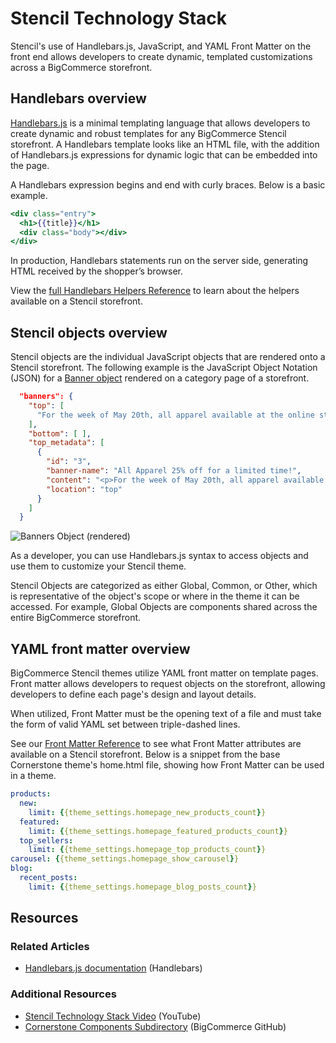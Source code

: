 # Stencil Technology Stack



Stencil's use of Handlebars.js, JavaScript, and YAML Front Matter on the front end allows developers to create dynamic, templated customizations across a BigCommerce storefront.

## Handlebars overview

[Handlebars.js](https://handlebarsjs.com/) is a minimal templating language that allows developers to create dynamic and robust templates for any BigCommerce Stencil storefront. A Handlebars template looks like an HTML file, with the addition of Handlebars.js expressions for dynamic logic that can be embedded into the page.

A Handlebars expression begins and end with curly braces. Below is a basic example.

```handlebars title="Using handlebars to access the {{title}} variable" lineNumbers
<div class="entry">
  <h1>{{title}}</h1>
  <div class="body"></div>
</div>
```

In production, Handlebars statements run on the server side, generating HTML received by the shopper’s browser.

View the [full Handlebars Helpers Reference](/stencil-docs/reference-docs/handlebars-helpers-reference) to learn about the helpers available on a Stencil storefront.

## Stencil objects overview

Stencil objects are the individual JavaScript objects that are rendered onto a Stencil storefront. The following example is the JavaScript Object Notation (JSON) for a [Banner object](/stencil-docs/reference-docs/global-objects-and-properties#global-objects_banner) rendered on a category page of a storefront.

```json title="Example banners object JSON for a banner object, accessible through Handlebars.js " lineNumbers
  "banners": {
    "top": [
      "For the week of May 20th, all apparel available at the online store will be 25% off the standard store price."
    ],
    "bottom": [ ],
    "top_metadata": [
      {
        "id": "3",
        "banner-name": "All Apparel 25% off for a limited time!",
        "content": "<p>For the week of May 20th, all apparel available at the online store will be 25% off the standard store price.</p>",
        "location": "top"
      }
    ]
  }
```

![Banners Object (rendered)](//s3.amazonaws.com/user-content.stoplight.io/6116/1558381899909 "Banners Object (rendered)")

As a developer, you can use Handlebars.js syntax to access objects and use them to customize your Stencil theme.

Stencil Objects are categorized as either Global, Common, or Other, which is representative of the object's scope or where in the theme it can be accessed. For example, Global Objects are components shared across the entire BigCommerce storefront.

## YAML front matter overview

BigCommerce Stencil themes utilize YAML front matter on template pages. Front matter allows developers to request objects on the storefront, allowing developers to define each page's design and layout details.


When utilized, Front Matter must be the opening text of a file and must take the form of valid YAML set between triple-dashed lines.

See our [Front Matter Reference](https://bigcommerce-dev-center.netlify.app/stencil-docs/storefront-customization/using-front-matter) to see what Front Matter attributes are available on a Stencil storefront. Below is a snippet from the base Cornerstone theme's <span class="fn">home.html</span> file, showing how Front Matter can be used in a theme.


```yml title="YAML Front Matter home.html, Cornerstone theme" lineNumbers
products:
  new:
    limit: {{theme_settings.homepage_new_products_count}}
  featured:
    limit: {{theme_settings.homepage_featured_products_count}}
  top_sellers:
    limit: {{theme_settings.homepage_top_products_count}}
carousel: {{theme_settings.homepage_show_carousel}}
blog:
  recent_posts:
    limit: {{theme_settings.homepage_blog_posts_count}}
```

## Resources

### Related Articles

* [Handlebars.js documentation](https://handlebarsjs.com/) (Handlebars)

### Additional Resources

* [Stencil Technology Stack Video](//youtube.com/watch/p5SR8N0SeCg) (YouTube)
* [Cornerstone Components Subdirectory](https://github.com/bigcommerce/cornerstone) (BigCommerce GitHub)
